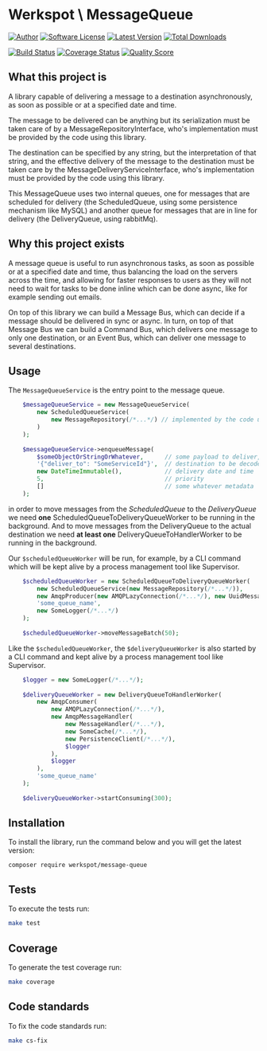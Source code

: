 # Werkspot \ MessageQueue

[![Author](http://img.shields.io/badge/author-Werkspot-blue.svg?style=flat-square)](https://www.werkspot.com)
[![Software License](https://img.shields.io/badge/license-MIT-blue.svg?style=flat-square)](LICENSE)
[![Latest Version](https://img.shields.io/github/release/werkspot/message-queue.svg?style=flat-square)](https://github.com/werkspot/message-queue/releases)
[![Total Downloads](https://img.shields.io/packagist/dt/werkspot/message-queue.svg?style=flat-square)](https://packagist.org/packages/werkspot/message-queue)

[![Build Status](https://img.shields.io/scrutinizer/build/g/werkspot/message-queue.svg?style=flat-square)](https://scrutinizer-ci.com/g/werkspot/message-queue/build)
[![Coverage Status](https://img.shields.io/scrutinizer/coverage/g/werkspot/message-queue.svg?style=flat-square)](https://scrutinizer-ci.com/g/werkspot/message-queue/code-structure)
[![Quality Score](https://img.shields.io/scrutinizer/g/werkspot/message-queue.svg?style=flat-square)](https://scrutinizer-ci.com/g/werkspot/message-queue)

## What this project is

A library capable of delivering a message to a destination asynchronously, 
as soon as possible or at a specified date and time.

The message to be delivered can be anything but its serialization must be taken care of by a MessageRepositoryInterface,
who's implementation must be provided by the code using this library.

The destination can be specified by any string, but the interpretation of that string, and the effective delivery of 
the message to the destination must be taken care by the MessageDeliveryServiceInterface,
who's implementation must be provided by the code using this library.

This MessageQueue uses two internal queues, one for messages that are scheduled for delivery (the ScheduledQueue, 
using some persistence mechanism like MySQL) and another queue for messages that are in line for delivery 
(the DeliveryQueue, using rabbitMq).

## Why this project exists

A message queue is useful to run asynchronous tasks, as soon as possible or at a specified date and time, 
thus balancing the load on the servers across the time, and allowing for faster responses to users as they will not 
need to wait for tasks to be done inline which can be done async, like for example sending out emails.

On top of this library we can build a Message Bus, which can decide if a message should be delivered in sync or async. 
In turn, on top of that Message Bus we can build a Command Bus, which delivers one message to only one destination, 
or an Event Bus, which can deliver one message to several destinations.

## Usage 

The `MessageQueueService` is the entry point to the message queue.

```php
    $messageQueueService = new MessageQueueService(
        new ScheduledQueueService(
            new MessageRepository(/*...*/) // implemented by the code using this library
        )
    );
    
    $messageQueueService->enqueueMessage(
        $someObjectOrStringOrWhatever,      // some payload to deliver, persisted by the MessageRepository
        '{"deliver_to": "SomeServiceId"}',  // destination to be decoded by the delivery service (MessageDeliveryServiceInterface)
        new DateTimeImmutable(),            // delivery date and time
        5,                                  // priority
        []                                  // some whatever metadata
    );
```

in order to move messages from the _ScheduledQueue_ to the _DeliveryQueue_ we need **one** 
ScheduledQueueToDeliveryQueueWorker to be running in the background. And to move messages from the DeliveryQueue to 
the actual destination we need **at least one** DeliveryQueueToHandlerWorker to be running in the background.

Our `$scheduledQueueWorker` will be run, for example, by a CLI command which will be kept alive by a process management 
tool like Supervisor.

```php
    $scheduledQueueWorker = new ScheduledQueueToDeliveryQueueWorker(
        new ScheduledQueueService(new MessageRepository(/*...*/)),
        new AmqpProducer(new AMQPLazyConnection(/*...*/), new UuidMessageIdGenerator()),
        'some_queue_name',
        new SomeLogger(/*...*/)
    );
    
    $scheduledQueueWorker->moveMessageBatch(50);
```

Like the `$scheduledQueueWorker`, the `$deliveryQueueWorker` is also started by a CLI command and kept alive by a 
process management tool like Supervisor.

```php
    $logger = new SomeLogger(/*...*/);
    
    $deliveryQueueWorker = new DeliveryQueueToHandlerWorker(
        new AmqpConsumer(
            new AMQPLazyConnection(/*...*/),
            new AmqpMessageHandler(
                new MessageHandler(/*...*/),
                new SomeCache(/*...*/),
                new PersistenceClient(/*...*/),
                $logger
            ),
            $logger
        ),
        'some_queue_name'
    );
    
    $deliveryQueueWorker->startConsuming(300);
```

## Installation

To install the library, run the command below and you will get the latest version:

```
composer require werkspot/message-queue
```

## Tests

To execute the tests run:
```bash
make test
```

## Coverage

To generate the test coverage run:
```bash
make coverage
```

## Code standards

To fix the code standards run:
```bash
make cs-fix
```
